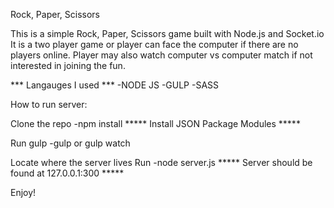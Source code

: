 Rock, Paper, Scissors 

This is a simple Rock, Paper, Scissors game built with Node.js and Socket.io
It is a two player game or player can face the computer if there are no players online.
Player may also watch computer vs computer match if not interested in joining the fun.

*** Langauges I used ***
-NODE JS
-GULP
-SASS 

How to run server:

Clone the repo
-npm install ***** Install JSON Package Modules *****

Run gulp
-gulp or gulp watch

Locate where the server lives
Run
-node server.js ***** Server should be found at 127.0.0.1:300 *****

Enjoy!


